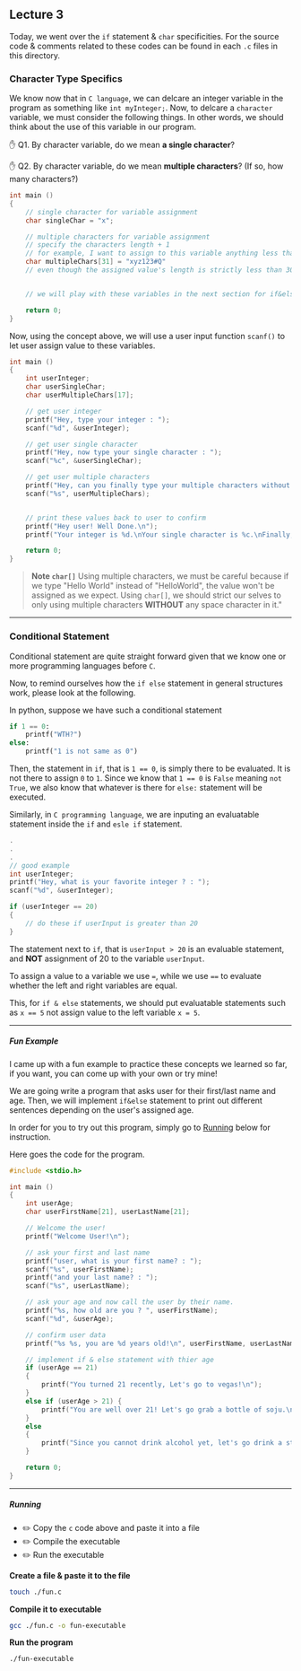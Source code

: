 ## Lecture 3

Today, we went over the `if` statement & `char` specificities. For the source code & comments
related to these codes can be found in each `.c` files in this directory.

### Character Type Specifics

We know now that in `C language`, we can delcare an integer variable in the program as something like
`int myInteger;`. Now, to delcare a `character` variable, we must consider the following things. In other words,
we should think about the use of this variable in our program.

✋ Q1. By character variable, do we mean **a single character**?

✋ Q2. By character variable, do we mean **multiple characters**? (If so, how many characters?)

```c
int main ()
{
    // single character for variable assignment
    char singleChar = "x";

    // multiple characters for variable assignment
    // specify the characters length + 1
    // for example, I want to assign to this variable anything less than equal to 30 characters.
    char multipleChars[31] = "xyz123#Q"
    // even though the assigned value's length is strictly less than 30, it is fine because it meets our pre defined rule set. [31] (less than equal to 30)


    // we will play with these variables in the next section for if&else statements

    return 0;
}
```

Now, using the concept above, we will use a user input function `scanf()` to let user assign value to these variables.

```c
int main ()
{
    int userInteger;
    char userSingleChar;
    char userMultipleChars[17];

    // get user integer
    printf("Hey, type your integer : ");
    scanf("%d", &userInteger);

    // get user single character
    printf("Hey, now type your single character : ");
    scanf("%c", &userSingleChar);

    // get user multiple characters
    printf("Hey, can you finally type your multiple characters without space? : ");
    scanf("%s", userMultipleChars);


    // print these values back to user to confirm
    printf("Hey user! Well Done.\n");
    printf("Your integer is %d.\nYour single character is %c.\nFinally, your multiple characters are %s.\n", userInteger, userSingleChar, userMultipleChars);

    return 0;
}
```

> **Note `char[]`**
> Using multiple characters, we must be careful because if we type "Hello World" instead of "HelloWorld", the value won't be assigned as we expect. Using `char[]`, we should strict our selves to only using multiple characters **WITHOUT** any space character in it."

---

### Conditional Statement

Conditional statement are quite straight forward given that we know one or more programming languages before `C`.

Now, to remind ourselves how the `if else` statement in general structures work, please look at the following.

In python, suppose we have such a conditional statement

```python
if 1 == 0:
    printf("WTH?")
else:
    printf("1 is not same as 0")
```

Then, the statement in `if`, that is `1 == 0`, is simply there to be evaluated. It is not there to assign `0` to `1`. Since we know that `1 == 0` is `False` meaning `not True`, we also know that whatever is there for `else:` statement will be executed.

Similarly, in `C programming language`, we are inputing an evaluatable statement inside the `if` and `esle if` statement.

```c
.
.
.
// good example
int userInteger;
printf("Hey, what is your favorite integer ? : ");
scanf("%d", &userInteger);

if (userInteger == 20)
{
    // do these if userInput is greater than 20
}
```

The statement next to `if`, that is `userInput > 20` is an evaluable statement, and **NOT** assignment of 20 to the variable `userInput`.

To assign a value to a variable we use `=`, while we use `==` to evaluate whether the left and right variables are equal.

This, for `if & else` statements, we should put evaluatable statements such as `x == 5` not assign value to the left variable `x = 5`.

---

##### Fun Example

I came up with a fun example to practice these concepts we learned so far, if you want, you can come up with your own or try mine!

We are going write a program that asks user for their first/last name and age. Then, we will implement `if&else` statement to print out different sentences depending on the user's assigned age.

In order for you to try out this program, simply go to [Running](#Running) below for instruction.

Here goes the code for the program.

```c
#include <stdio.h>

int main ()
{
    int userAge;
    char userFirstName[21], userLastName[21];

    // Welcome the user!
    printf("Welcome User!\n");

    // ask your first and last name
    printf("user, what is your first name? : ");
    scanf("%s", userFirstName);
    printf("and your last name? : ");
    scanf("%s", userLastName);

    // ask your age and now call the user by their name.
    printf("%s, how old are you ? ", userFirstName);
    scanf("%d", &userAge);

    // confirm user data
    printf("%s %s, you are %d years old!\n", userFirstName, userLastName, userAge);

    // implement if & else statement with thier age
    if (userAge == 21)
    {
        printf("You turned 21 recently, Let's go to vegas!\n");
    }
    else if (userAge > 21) {
        printf("You are well over 21! Let's go grab a bottle of soju.\n");
    }
    else
    {
        printf("Since you cannot drink alcohol yet, let's go drink a strawberry milk or orange juice.\n");
    }

    return 0;
}
```

---

##### Running

- ✏️ Copy the `c` code above and paste it into a file
- ✏️ Compile the executable
- ✏️ Run the executable

**Create a file & paste it to the file**

```bash
touch ./fun.c
```

**Compile it to executable**

```bash
gcc ./fun.c -o fun-executable
```

**Run the program**

```bash
./fun-executable
```
